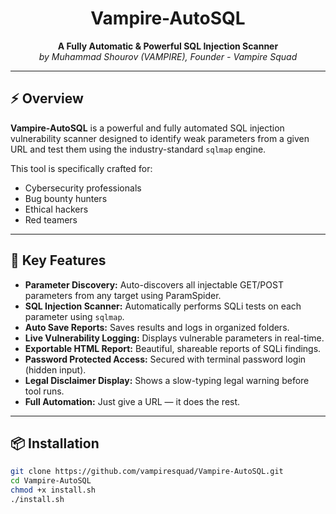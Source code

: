 <h1 align="center">Vampire-AutoSQL</h1>
<p align="center">
  <b>A Fully Automatic & Powerful SQL Injection Scanner</b><br>
  <i>by Muhammad Shourov (VAMPIRE), Founder - Vampire Squad</i>
</p>

---

## :zap: Overview

**Vampire-AutoSQL** is a powerful and fully automated SQL injection vulnerability scanner designed to identify weak parameters from a given URL and test them using the industry-standard `sqlmap` engine.

This tool is specifically crafted for:

- Cybersecurity professionals
- Bug bounty hunters
- Ethical hackers
- Red teamers

---

## :rocket: Key Features

- **Parameter Discovery:** Auto-discovers all injectable GET/POST parameters from any target using ParamSpider.
- **SQL Injection Scanner:** Automatically performs SQLi tests on each parameter using `sqlmap`.
- **Auto Save Reports:** Saves results and logs in organized folders.
- **Live Vulnerability Logging:** Displays vulnerable parameters in real-time.
- **Exportable HTML Report:** Beautiful, shareable reports of SQLi findings.
- **Password Protected Access:** Secured with terminal password login (hidden input).
- **Legal Disclaimer Display:** Shows a slow-typing legal warning before tool runs.
- **Full Automation:** Just give a URL — it does the rest.

---

## :package: Installation

```bash
git clone https://github.com/vampiresquad/Vampire-AutoSQL.git
cd Vampire-AutoSQL
chmod +x install.sh
./install.sh
